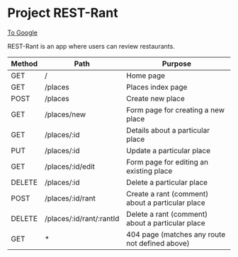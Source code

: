 # Project REST-Rant

[To Google](http://www.google.com)

REST-Rant is an app where users can review restaurants.


 |Method | Path | Purpose|
|--------|------|--------|
 |GET |/ |Home page |
 |GET |/places |Places index page | 
 |POST |/places |Create new place |
 |GET |/places/new |Form page for creating a new place |
 |GET |/places/:id |Details about a particular place |
 |PUT |/places/:id |Update a particular place |
 |GET |/places/:id/edit |Form page for editing an existing place |
 |DELETE |/places/:id |Delete a particular place |
 |POST |/places/:id/rant |Create a rant (comment) about a particular place |
 |DELETE |/places/:id/rant/:rantId |Delete a rant (comment) about a particular place |
 |GET |* |404 page (matches any route not defined above) |


